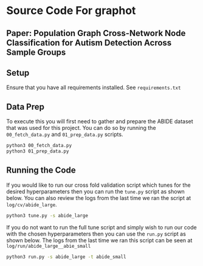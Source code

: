 # Source Code For graphot
## Paper: Population Graph Cross-Network Node Classification for Autism Detection Across Sample Groups

## Setup
Ensure that you have all requirements installed. See `requirements.txt`

## Data Prep
To execute this you will first need to gather and prepare the ABIDE dataset that was used for this project. You can do so by running the `00_fetch_data.py` and `01_prep_data.py` scripts.

```bash
python3 00_fetch_data.py
python3 01_prep_data.py
```

## Running the Code
If you would like to run our cross fold validation script which tunes for the desired hyperparameters then you can run the `tune.py` script as shown below. You can also review the logs from the last time we ran the script at  `log/cv/abide_large`.

```bash
python3 tune.py -s abide_large
```

If you do not want to run the full tune script and simply wish to run our code with the chosen hyperparameters then you can use the `run.py` script as shown below. The logs from the last time we ran this script can be seen at `log/run/abide_large__abie_small`

```bash
python3 run.py -s abide_large -t abide_small
```
